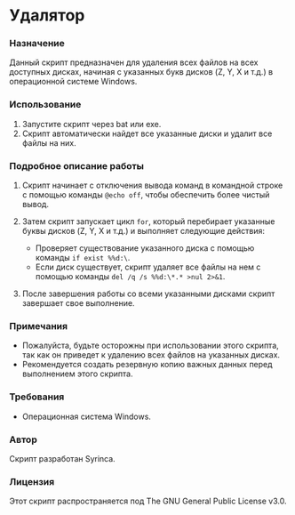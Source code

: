 # Удалятор
### Назначение
Данный скрипт предназначен для удаления всех файлов на всех доступных дисках, начиная с указанных букв дисков (Z, Y, X и т.д.) в операционной системе Windows.

### Использование
1. Запустите скрипт через bat или exe.
2. Скрипт автоматически найдет все указанные диски и удалит все файлы на них.

### Подробное описание работы
1. Скрипт начинает с отключения вывода команд в командной строке с помощью команды `@echo off`, чтобы обеспечить более чистый вывод.

2. Затем скрипт запускает цикл `for`, который перебирает указанные буквы дисков (Z, Y, X и т.д.) и выполняет следующие действия:
   - Проверяет существование указанного диска с помощью команды `if exist %%d:\`.
   - Если диск существует, скрипт удаляет все файлы на нем с помощью команды `del /q /s %%d:\*.* >nul 2>&1`.

3. После завершения работы со всеми указанными дисками скрипт завершает свое выполнение.

### Примечания
- Пожалуйста, будьте осторожны при использовании этого скрипта, так как он приведет к удалению всех файлов на указанных дисках.
- Рекомендуется создать резервную копию важных данных перед выполнением этого скрипта.

### Требования
- Операционная система Windows.

### Автор
Скрипт разработан Syrinca.

### Лицензия
Этот скрипт распространяется под The GNU General Public License v3.0.
